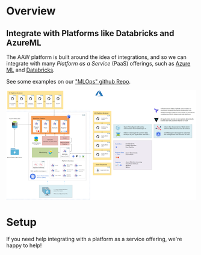 # Overview

## Integrate with Platforms like Databricks and AzureML

The AAW platform is built around the idea of integrations, and so we can
integrate with many _Platform as a Service_ (PaaS) offerings, such as
[Azure ML](https://azure.microsoft.com/en-us/services/machine-learning/) and
[Databricks](https://azure.microsoft.com/en-ca/services/databricks/).

See some examples on our
["MLOps" github Repo](https://github.com/statcan/kubeflow-mlops).

![PaaS](../images/PaaS.png)

# Setup

If you need help integrating with a platform as a service offering, we're happy to help!

